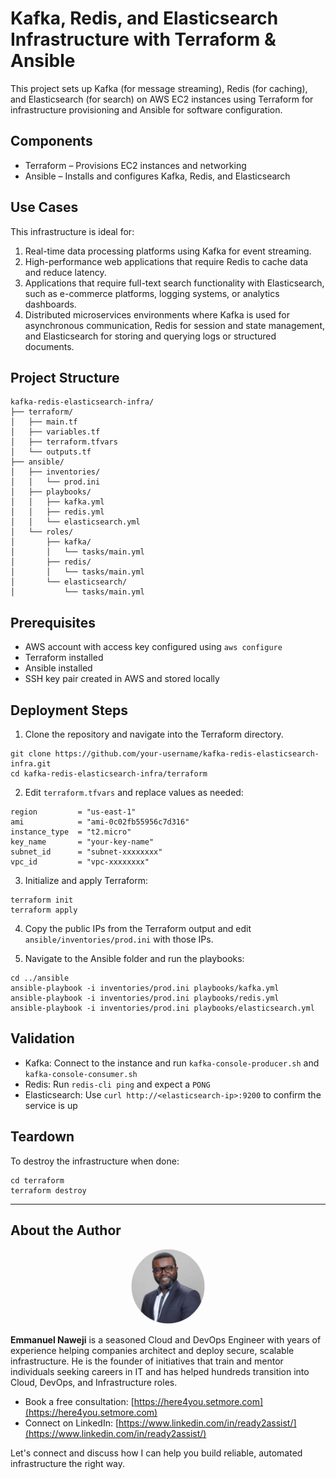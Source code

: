 # Kafka, Redis, and Elasticsearch Infrastructure with Terraform & Ansible

This project sets up Kafka (for message streaming), Redis (for caching), and Elasticsearch (for search) on AWS EC2 instances using Terraform for infrastructure provisioning and Ansible for software configuration.

## Components

- Terraform – Provisions EC2 instances and networking
- Ansible – Installs and configures Kafka, Redis, and Elasticsearch

## Use Cases

This infrastructure is ideal for:

1. Real-time data processing platforms using Kafka for event streaming.
2. High-performance web applications that require Redis to cache data and reduce latency.
3. Applications that require full-text search functionality with Elasticsearch, such as e-commerce platforms, logging systems, or analytics dashboards.
4. Distributed microservices environments where Kafka is used for asynchronous communication, Redis for session and state management, and Elasticsearch for storing and querying logs or structured documents.

## Project Structure

```
kafka-redis-elasticsearch-infra/
├── terraform/
│   ├── main.tf
│   ├── variables.tf
│   ├── terraform.tfvars
│   └── outputs.tf
├── ansible/
│   ├── inventories/
│   │   └── prod.ini
│   ├── playbooks/
│   │   ├── kafka.yml
│   │   ├── redis.yml
│   │   └── elasticsearch.yml
│   └── roles/
│       ├── kafka/
│       │   └── tasks/main.yml
│       ├── redis/
│       │   └── tasks/main.yml
│       └── elasticsearch/
│           └── tasks/main.yml
```

## Prerequisites

- AWS account with access key configured using `aws configure`
- Terraform installed
- Ansible installed
- SSH key pair created in AWS and stored locally

## Deployment Steps

1. Clone the repository and navigate into the Terraform directory.

```
git clone https://github.com/your-username/kafka-redis-elasticsearch-infra.git
cd kafka-redis-elasticsearch-infra/terraform
```

2. Edit `terraform.tfvars` and replace values as needed:

```
region         = "us-east-1"
ami            = "ami-0c02fb55956c7d316"
instance_type  = "t2.micro"
key_name       = "your-key-name"
subnet_id      = "subnet-xxxxxxxx"
vpc_id         = "vpc-xxxxxxxx"
```

3. Initialize and apply Terraform:

```
terraform init
terraform apply
```

4. Copy the public IPs from the Terraform output and edit `ansible/inventories/prod.ini` with those IPs.

5. Navigate to the Ansible folder and run the playbooks:

```
cd ../ansible
ansible-playbook -i inventories/prod.ini playbooks/kafka.yml
ansible-playbook -i inventories/prod.ini playbooks/redis.yml
ansible-playbook -i inventories/prod.ini playbooks/elasticsearch.yml
```

## Validation

- Kafka: Connect to the instance and run `kafka-console-producer.sh` and `kafka-console-consumer.sh`
- Redis: Run `redis-cli ping` and expect a `PONG`
- Elasticsearch: Use `curl http://<elasticsearch-ip>:9200` to confirm the service is up

## Teardown

To destroy the infrastructure when done:

```
cd terraform
terraform destroy
```

---

## About the Author

<div align="center">
  <img src="assets/emmanuel-naweji.jpg" alt="Emmanuel Naweji" width="120" style="border-radius: 50%;">
</div>

**Emmanuel Naweji** is a seasoned Cloud and DevOps Engineer with years of experience helping companies architect and deploy secure, scalable infrastructure. He is the founder of initiatives that train and mentor individuals seeking careers in IT and has helped hundreds transition into Cloud, DevOps, and Infrastructure roles.

- Book a free consultation: [https://here4you.setmore.com](https://here4you.setmore.com)
- Connect on LinkedIn: [https://www.linkedin.com/in/ready2assist/](https://www.linkedin.com/in/ready2assist/)

Let's connect and discuss how I can help you build reliable, automated infrastructure the right way.
